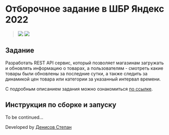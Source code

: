 # Отборочное задание в ШБР Яндекс 2022

> ![](https://img.shields.io/badge/Track-Python-blue)
> ![](https://img.shields.io/badge/Framework-Django-orange)

## Задание

Разработать REST API сервис, который позволяет магазинам загружать и обновлять информацию о товарах, а пользователям - смотреть какие товары были обновлены за последние сутки, а также следить за динамикой цен товара или категории за указанный интервал времени.

С подробным описанием задания можно ознакомиться [по ссылке](./Task.md).

## Инструкция по сборке и запуску

To be continued...

Developed by [Денисов Степан](https://t.me/sd_denisoff 'telegram')
